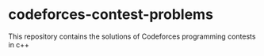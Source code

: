 # codeforces-contest-problems
This repository contains the solutions of Codeforces programming contests in c++
